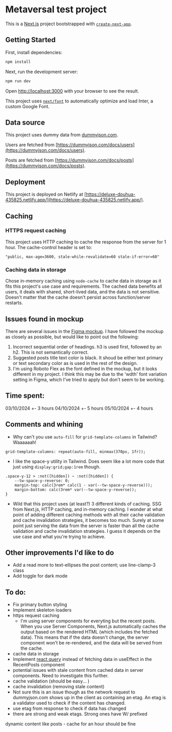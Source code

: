 # Metaversal test project

This is a [Next.js](https://nextjs.org/) project bootstrapped with [`create-next-app`](https://github.com/vercel/next.js/tree/canary/packages/create-next-app).

## Getting Started

First, install dependencies:

```bash
npm install
```

Next, run the development server:

```bash
npm run dev
```

Open [http://localhost:3000](http://localhost:3000) with your browser to see the result.

This project uses [`next/font`](https://nextjs.org/docs/basic-features/font-optimization) to automatically optimize and load Inter, a custom Google Font.

## Data source

This project uses dummy data from [dummyjson.com](https://dummyjson.com/).

Users are fetched from [https://dummyjson.com/docs/users](https://dummyjson.com/docs/users).

Posts are fetched from [https://dummyjson.com/docs/posts](https://dummyjson.com/docs/posts).

## Deployment

This project is deployed on Netlify at [https://deluxe-douhua-435825.netlify.app/](https://deluxe-douhua-435825.netlify.app/).

## Caching

### HTTPS request caching

This project uses HTTP caching to cache the response from the server for 1 hour. The cache-control header is set to:

```
"public, max-age=3600, stale-while-revalidate=60 stale-if-error=60"
```

### Caching data in storage

Chose in-memory caching using `node-cache` to cache data in storage as it fits this project's use case and requirements. The cached data benefits all users, it deals with shared, short-lived data, and the data is not sensitive. Doesn't matter that the cache doesn't persist across function/server restarts.

## Issues found in mockup

There are several issues in the [Figma mockup](https://www.figma.com/design/yKiOqBqcJVCuG42i6tmrkM/Front-End-Dev-Test?node-id=1133-16284&t=uJGmBShEkUrtbBrm-1). I have followed the mockup as closely as possible, but would like to point out the following:

1. Incorrect sequential order of headings. h3 is used first, followed by an h2. This is not semantically correct.
2. Suggested posts title text color is black. It shoud be either text primary or text secondary color as is used in the rest of the design.
3. I'm using Roboto Flex as the font defined in the mockup, but it looks different in my project. I think this may be due to the 'wdth' font variation setting in Figma, which I've tried to apply but don't seem to be working.

## Time spent:

03/10/2024 +- 3 hours
04/10/2024 +- 5 hours
05/10/2024 +- 4 hours

## Comments and whining

- Why can't you use `auto-fill` for `grid-template-columns` in Tailwind? Waaaaaah!

```
grid-template-columns: repeat(auto-fill, minmax(370px, 1fr));
```

- I like the space-y utility in Tailwind. Does seem like a lot more code that just using `display:grid;gap:1rem` though.

```
.space-y-12 > :not([hidden]) ~ :not([hidden]) {
    --tw-space-y-reverse: 0;
    margin-top: calc(3rem* calc(1 - var(--tw-space-y-reverse)));
    margin-bottom: calc(3rem* var(--tw-space-y-reverse));
}
```

- Wild that this project uses (at least?) 3 different kinds of caching. SSG from Next.js, HTTP caching, and in-memory caching. I wonder at what point of adding different caching methods with all their cache validation and cache invalidation strategies, it becomes too much. Surely at some point just serving the data from the server is faster than all the cache validation and cache invalidation strategies. I guess it depends on the use case and what you're trying to achieve.

## Other improvements I'd like to do

- Add a read more to text-ellipses the post content; use line-clamp-3 class
- Add toggle for dark mode

## To do:

- Fix primary button styling
- Implement skeleton loaders
- https request caching
  - I'm using server components for everyting but the recent posts. When you use Server Components, Next.js automatically caches the output based on the rendered HTML (which includes the fetched data). This means that if the data doesn't change, the server component won't be re-rendered, and the data will be served from the cache.
- cache data in storage
- Implement [react query](https://tanstack.com/query/latest/docs/framework/react/overview#enough-talk-show-me-some-code-already) instead of fetching data in useEffect in the RecentPosts component
- potential issues with stale content from cached data in server components. Need to investigate this further.
- cache validation (should be easy... )
- cache invalidation (removing stale content)
- Not sure this is an issue though as the network request to dummyjson.com shows up in the client as containing an etag. An etag is a validator used to check if the content has changed.
- use etag from response to check if data has changed
- there are strong and weak etags. Strong ones have W/ prefixed

dynamic content like posts - cache for an hour should be fine
